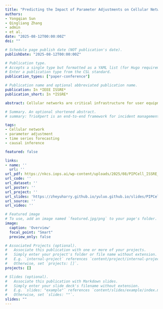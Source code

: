 ```yaml
---
title: "Predicting the Impact of Parameter Adjustments on Cellular Networks"
authors:
- Yongqian Sun
- Qingliang Zhang
- admin
- et al.
date: "2025-08-12T00:00:00Z"
doi: ""

# Schedule page publish date (NOT publication's date).
publishDate: "2025-08-12T00:00:00Z"

# Publication type.
# Accepts a single type but formatted as a YAML list (for Hugo requirements).
# Enter a publication type from the CSL standard.
publication_types: ["paper-conference"]

# Publication name and optional abbreviated publication name.
publication: In *IEEE ISSRE*
publication_short: In *ISSRE*

abstract: Cellular networks are critical infrastructure for user equipment to access the Internet. Given the spatio-temporal dynamics of user distribution and traffic demand, operators adjust parameters such as transmission power (TP) and cell individual offset (CIO) to enhance network stability and service quality, However, predicting the impact of such adjustments is challenging due to limited historical adjustment data and complex metric dependencies. We propose PIPCell, a two-phase predictive framework. In phase one, PIPCell uses a closed-form multiplier from TP and CIO domain knowledge to calibrate adjustment free Workload predictions from pre-trained Transformers. In phase two, a causal graphical model organizes multiple pretrained Transformers to capture inter-metric dependencies and propagate adjustment effects. Experiments on real-world dataset from China Mobile show that PIPCell outperforms the best baseline by up to 25.8% in RMSE and 59.0% in sMAPE, demonstrating PIPCell’s potential for proactive and data-efficient cellular network optimization.

# Summary. An optional shortened abstract.
# summary: TrioXpert is an end-to-end framework for incident management in microservice systems that leverages multimodal data and LLM-based collaborative reasoning to handle AD, FT, and RCL tasks with high interpretability. It significantly outperforms baselines across multiple benchmarks.

tags:
- Cellular network
- parameter adjustment
- time series forecasting
- causal inference

featured: false

links:
- name: ''
  url: ''
url_pdf: https://nkcs.iops.ai/wp-content/uploads/2025/08/PIPCell_ISSRE_CameraReady_v5.pdf
url_code: ''
url_dataset: ''
url_poster: ''
url_project: ''
url_slides: 'https://zheyuharry.github.io/yuluo.github.io/slides/PIPCell_v2.pdf'
url_source: ''
url_video: ''

# Featured image
# To use, add an image named `featured.jpg/png` to your page's folder. 
image:
  caption: 'Overview'
  focal_point: "Smart"
  preview_only: false

# Associated Projects (optional).
#   Associate this publication with one or more of your projects.
#   Simply enter your project's folder or file name without extension.
#   E.g. `internal-project` references `content/project/internal-project/index.md`.
#   Otherwise, set `projects: []`.
projects: []

# Slides (optional).
#   Associate this publication with Markdown slides.
#   Simply enter your slide deck's filename without extension.
#   E.g. `slides: "example"` references `content/slides/example/index.md`.
#   Otherwise, set `slides: ""`.
slides: ""
---
```



<!-- {{% callout note %}}
Create your slides in Markdown - click the *Slides* button to check out the example.
{{% /callout %}}

Add the publication's **full text** or **supplementary notes** here. You can use rich formatting such as including [code, math, and images](https://docs.hugoblox.com/content/writing-markdown-latex/). -->
